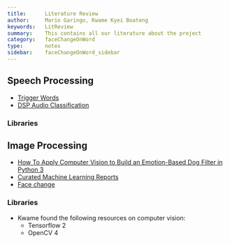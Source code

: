 ```yaml
---
title:      Literature Review
author:     Mario Garingo, Kwame Kyei Boateng 
keywords:   LitReview
summary:    This contains all our literature about the project
category:   faceChangeOnWord
type:       notes
sidebar:    faceChangeOnWord_sidebar 
---
```


## Speech Processing
- [Trigger Words](https://www.youtube.com/watch?v=Zqx_hbTmN6A)
- [DSP Audio Classification](https://www.youtube.com/watch?v=-GddLd2_0ok)

### Libraries

## Image Processing

- [How To Apply Computer Vision to Build an Emotion-Based Dog Filter in Python 3](https://www.digitalocean.com/community/tutorials/how-to-apply-computer-vision-to-build-an-emotion-based-dog-filter-in-python-3)
- [Curated Machine Learning Reports](https://app.wandb.ai/gallery)
- [Face change](https://www.youtube.com/watch?v=dBukZZqJRm0)

### Libraries
- Kwame found the following resources on computer vision:
	- Tensorflow 2
	- OpenCV 4 